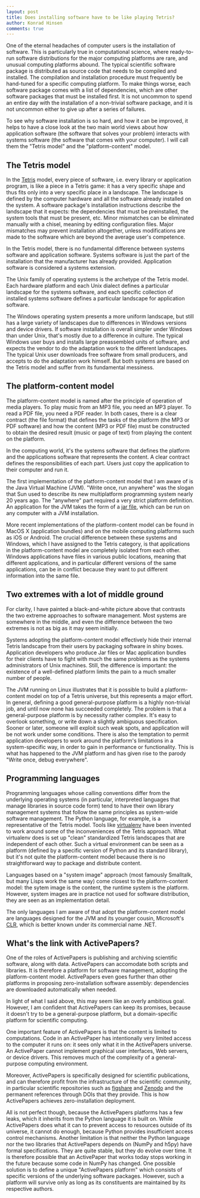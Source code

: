 ```yaml
---
layout: post
title: Does installing software have to be like playing Tetris?
author: Konrad Hinsen
comments: true
---
```


One of the eternal headaches of computer users is the installation of
software. This is particularly true in computational science, where
ready-to-run software distributions for the major computing platforms
are rare, and unusual computing platforms abound. The typical
scientific software package is distributed as source code that needs
to be compiled and installed. The compilation and installation
procedure must frequently be hand-tuned for a specific computing
platform.  To make things worse, each software package comes with a
list of dependencies, which are other software packages that must be
installed first. It is not uncommon to spend an entire day with the
installation of a non-trivial software package, and it is not uncommon
either to give up after a series of failures.

To see why software installation is so hard, and how it can be
improved, it helps to have a close look at the two main world views
about how application software (the software that solves your problem)
interacts with systems software (the software that comes with your
computer). I will call them the "Tetris model" and the
"platform-content" model.

## The Tetris model

In the [Tetris](http://www.tetris.com/) model, every piece of
software, i.e. every library or application program, is like a piece
in a Tetris game: it has a very specific shape and thus fits only into
a very specific place in a landscape. The landscape is defined by the
computer hardware and all the software already installed on the
system. A software package's installation instructions describe the
landscape that it expects: the dependencies that must be preinstalled,
the system tools that must be present, etc. Minor mismatches can be
eliminated manually with a chisel, meaning by editing configuration
files. Major mismatches may prevent installation altogether, unless
modifications are made to the software which are beyond the average
user's competence.

In the Tetris model, there is no fundamental difference between
systems software and application software. Systems software is just
the part of the installation that the manufacturer has already
provided. Application software is considered a systems extension.

The Unix family of operating systems is the archetype of the Tetris
model. Each hardware platform and each Unix dialect defines a
particular landscape for the systems software, and each specific
collection of installed systems software defines a particular
landscape for application software.

The Windows operating system presents a more uniform landscape, but
still has a large variety of landscapes due to differences in Windows
versions and device drivers. If software installation is overall
simpler under Windows than under Unix, that's mostly due to a
difference in culture. The typical Windows user buys and installs
large preassembled units of software, and expects the vendor to do the
adaptation work to the different landscapes.  The typical Unix user
downloads free software from small producers, and accepts to do the
adaptation work himself. But both systems are based on the Tetris
model and suffer from its fundamental messiness.


## The platform-content model

The platform-content model is named after the principle of operation
of media players. To play music from an MP3 file, you need an MP3
player.  To read a PDF file, you need a PDF reader. In both cases,
there is a clear contract (the file format) that defines the tasks of
the platform (the MP3 or PDF software) and how the content (MP3 or PDF
file) must be constructed to obtain the desired result (music or page
of text) from playing the content on the platform.

In the computing world, it's the systems software that defines the
platform and the applications software that represents the content.
A clear contract defines the responsibilities of each part. Users
just copy the application to their computer and run it.

The first implementation of the platform-content model that I am aware
of is the Java Virtual Machine (JVM). "Write once, run anywhere" was
the slogan that Sun used to describe its new multiplatform programming
system nearly 20 years ago. The "anywhere" part required a very strict
platform definition. An application for the JVM takes the form of a
[jar file](http://en.wikipedia.org/wiki/Jar_file), which can be run on
any computer with a JVM installation.

More recent implementations of the platform-content model can be found
in MacOS X (application bundles) and on the mobile computing platforms
such as iOS or Android. The crucial difference between these systems
and Windows, which I have assigned to the Tetris category, is that
applications in the platform-content model are completely isolated
from each other. Windows applications have files in various public
locations, meaning that different applications, and in particular
different versions of the same applications, can be in conflict
because they want to put different information into the same file.

## Two extremes with a lot of middle ground

For clarity, I have painted a black-and-white picture above that
contrasts the two extreme approaches to software management.  Most
systems are somewhere in the middle, and even the difference between
the two extremes is not as big as it may seem initially.

Systems adopting the platform-content model effectively hide their
internal Tetris landscape from their users by packaging software in
shiny boxes. Application developers who produce Jar files or Mac
application bundles for their clients have to fight with much the same
problems as the systems administrators of Unix machines. Still, the
difference is important: the existence of a well-defined platform
limits the pain to a much smaller number of people.

The JVM running on Linux illustrates that it is possible to build a
platform-content model on top of a Tetris universe, but this
represents a major effort. In general, defining a good general-purpose
platform is a highly non-trivial job, and until now none has succeeded
completely. The problem is that a general-purpose platform is by
necessity rather complex. It's easy to overlook something, or write
down a slightly ambiguous specification. Sooner or later, someone will
exploit such weak spots, and application will be not work under some
conditions. There is also the temptation to permit application
developers to work around the platform's limitations in a
system-specific way, in order to gain in performance or functionality.
This is what has happened to the JVM platform and has given rise
to the parody "Write once, debug everywhere".

## Programming languages

Programming languages whose calling conventions differ from the
underlying operating systems (in particular, interpreted languages
that manage libraries in source code form) tend to have their own
library management systems that follow the same principles as
system-wide software management. The Python language, for example, is
a representative of the Tetris model.  Tools like
[virtualenv](https://pypi.python.org/pypi/virtualenv) have been
invented to work around some of the inconveniences of the Tetris
approach. What virtualenv does is set up "clean" standardized Tetris
landscapes that are independent of each other. Such a virtual
environment can be seen as a platform (defined by a specific version
of Python and its standard library), but it's not quite the
platform-content model because there is no straightforward way to
package and distribute content.

Languages based on a "system image" approach (most famously Smalltalk,
but many Lisps work the same way) come closest to the platform-content
model: the sytem image is the content, the runtime system is the
platform. However, system images are in practice not used for software
distribution, they are seen as an implementation detail.

The only languages I am aware of that adopt the platform-content model
are languages designed for the JVM and its younger cousin, Microsoft's
[CLR](http://en.wikipedia.org/wiki/Common_Language_Runtime), which
is better known under its commercial name .NET.

## What's the link with ActivePapers?

One of the roles of ActivePapers is publishing and archiving
scientific software, along with data. ActivePapers can accomodate both
scripts and libraries. It is therefore a platform for software
management, adopting the platform-content model. ActivePapers even
goes further than other platforms in proposing zero-installation
software assembly: dependencies are downloaded automatically when
needed.

In light of what I said above, this may seem like an overly ambitious
goal. However, I am confident that ActivePapers can keep its promises,
because it doesn't try to be a general-purpose platform, but a
domain-specific platform for scientific computing.

One important feature of ActivePapers is that the content is limited
to computations. Code in an ActivePaper has intentionally very limited
access to the computer it runs on: it sees only what it in the
ActivePapers universe. An ActivePaper cannot implement graphical user
interfaces, Web servers, or device drivers. This removes much of the
complexity of a general-purpose computing environment.

Moreover, ActivePapers is specifically designed for scientific
publications, and can therefore profit from the infrastructure of the
scientific community, in particular scientific repositories such as
[figshare](http://figshare.com) and [Zenodo](http://zenodo.org) and
the permanent references through DOIs that they provide.  This is how
ActivePapers achieves zero-installation deployment.

All is not perfect though, because the ActivePapers platforms has a
few leaks, which it inherits from the Python language it is built on.
While ActivePapers does what it can to prevent access to resources
outside of its universe, it cannot do enough, because Python provides
insufficient access control mechanisms. Another limitation is that
neither the Python language nor the two libraries that ActivePapers
depends on (NumPy and h5py) have formal specifications. They are quite
stable, but they do evolve over time. It is therefore possible that an
ActivePaper that works today stops working in the future because some
code in NumPy has changed. One possible solution is to define a unique
"ActivePapers platform" which consists of specific versions of the
underlying software packages. However, such a platform will survive
only as long as its constituents are maintained by its respective
authors.
